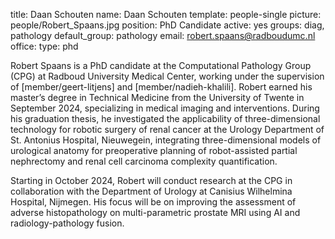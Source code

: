 title: Daan Schouten
name: Daan Schouten
template: people-single
picture: people/Robert_Spaans.jpg
position: PhD Candidate
active: yes
groups: diag, pathology
default_group: pathology
email: robert.spaans@radboudumc.nl
office: 
type: phd

Robert Spaans is a PhD candidate at the Computational Pathology Group (CPG) at Radboud University Medical Center, working under the supervision of [member/geert-litjens] and [member/nadieh-khalili]. Robert earned his master’s degree in Technical Medicine from the University of Twente in September 2024, specializing in medical imaging and interventions. During his graduation thesis, he investigated the applicability of three-dimensional technology for robotic surgery of renal cancer at the Urology Department of St. Antonius Hospital, Nieuwegein, integrating three-dimensional models of urological anatomy for preoperative planning of robot-assisted partial nephrectomy and renal cell carcinoma complexity quantification.

Starting in October 2024, Robert will conduct research at the CPG in collaboration with the Department of Urology at Canisius Wilhelmina Hospital, Nijmegen. His focus will be on improving the assessment of adverse histopathology on multi-parametric prostate MRI using AI and radiology-pathology fusion.